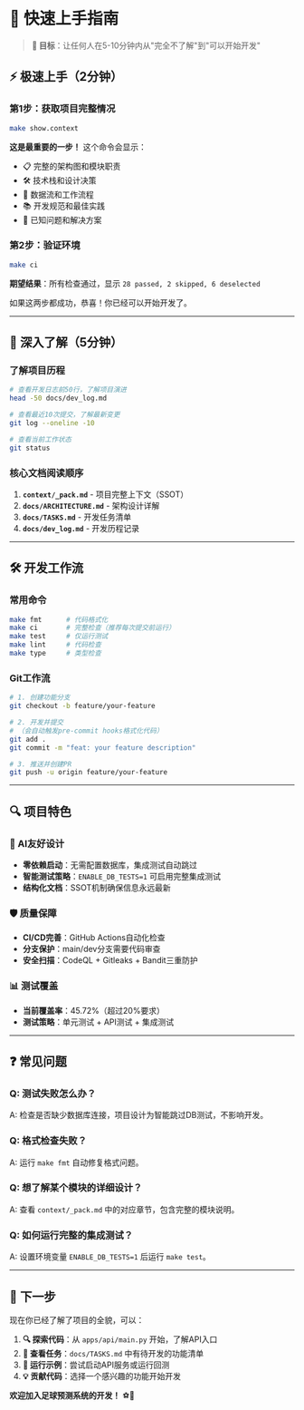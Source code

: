 # 🚀 快速上手指南

> **🎯 目标**：让任何人在5-10分钟内从"完全不了解"到"可以开始开发"

## ⚡ 极速上手（2分钟）

### 第1步：获取项目完整情况
```bash
make show.context
```
**这是最重要的一步！** 这个命令会显示：
- 📋 完整的架构图和模块职责
- 🛠️ 技术栈和设计决策
- 🔄 数据流和工作流程
- 📚 开发规范和最佳实践
- 🐛 已知问题和解决方案

### 第2步：验证环境
```bash
make ci
```
**期望结果**：所有检查通过，显示 `28 passed, 2 skipped, 6 deselected`

如果这两步都成功，恭喜！你已经可以开始开发了。

---

## 📖 深入了解（5分钟）

### 了解项目历程
```bash
# 查看开发日志前50行，了解项目演进
head -50 docs/dev_log.md

# 查看最近10次提交，了解最新变更
git log --oneline -10

# 查看当前工作状态
git status
```

### 核心文档阅读顺序
1. **`context/_pack.md`** - 项目完整上下文（SSOT）
2. **`docs/ARCHITECTURE.md`** - 架构设计详解
3. **`docs/TASKS.md`** - 开发任务清单
4. **`docs/dev_log.md`** - 开发历程记录

---

## 🛠️ 开发工作流

### 常用命令
```bash
make fmt      # 代码格式化
make ci       # 完整检查（推荐每次提交前运行）
make test     # 仅运行测试
make lint     # 代码检查
make type     # 类型检查
```

### Git工作流
```bash
# 1. 创建功能分支
git checkout -b feature/your-feature

# 2. 开发并提交
# （会自动触发pre-commit hooks格式化代码）
git add .
git commit -m "feat: your feature description"

# 3. 推送并创建PR
git push -u origin feature/your-feature
```

---

## 🔍 项目特色

### 🤖 AI友好设计
- **零依赖启动**：无需配置数据库，集成测试自动跳过
- **智能测试策略**：`ENABLE_DB_TESTS=1` 可启用完整集成测试
- **结构化文档**：SSOT机制确保信息永远最新

### 🛡️ 质量保障
- **CI/CD完善**：GitHub Actions自动化检查
- **分支保护**：main/dev分支需要代码审查
- **安全扫描**：CodeQL + Gitleaks + Bandit三重防护

### 📊 测试覆盖
- **当前覆盖率**：45.72%（超过20%要求）
- **测试策略**：单元测试 + API测试 + 集成测试

---

## ❓ 常见问题

### Q: 测试失败怎么办？
A: 检查是否缺少数据库连接，项目设计为智能跳过DB测试，不影响开发。

### Q: 格式检查失败？
A: 运行 `make fmt` 自动修复格式问题。

### Q: 想了解某个模块的详细设计？
A: 查看 `context/_pack.md` 中的对应章节，包含完整的模块说明。

### Q: 如何运行完整的集成测试？
A: 设置环境变量 `ENABLE_DB_TESTS=1` 后运行 `make test`。

---

## 🎯 下一步

现在你已经了解了项目的全貌，可以：

1. **🔍 探索代码**：从 `apps/api/main.py` 开始，了解API入口
2. **📝 查看任务**：`docs/TASKS.md` 中有待开发的功能清单
3. **🧪 运行示例**：尝试启动API服务或运行回测
4. **💡 贡献代码**：选择一个感兴趣的功能开始开发

**欢迎加入足球预测系统的开发！** ⚽🚀
